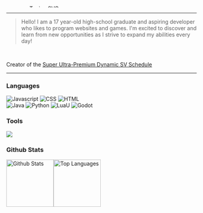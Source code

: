 <!--
**Promeum/Promeum** is a ✨ _special_ ✨ repository because its `README.md` (this file) appears on your GitHub profile.

Here are some ideas to get you started:

- 🔭 I’m currently working on ...
- 🌱 I’m currently learning ...
- 👯 I’m looking to collaborate on ...
- 🤔 I’m looking for help with ...
- 💬 Ask me about ...
- 📫 How to reach me: ...
- 😄 Pronouns: ...
- ⚡ Fun fact: ...
-->

<div align="center" style="line-height: 15px; width: 200px; height: 5px; object-fit: cover; overflow: hidden; transform: scaleX(-1);>
  
  <a href="https://git.io/typing-svg"><img src="https://readme-typing-svg.demolab.com?font=Flow+Rounded&duration=800&pause=300&color=32AFE519&center=true&vCenter=true&random=true&width=435&lines=..-.+..-+-.+-.+-.--++--+---+.-.+...+.++-.-.+---+-..+.++.-..+..+-.+.+...;.-+-.+---+-+....+.+.-.++..-.+..-+-.+-.+-.--++--+---+.-.+...+.++-.-.+---+-..+.;.-+-+....+..+.-.+-..+.-..+..+-.+.+..-.+---+.-.+..-.+..-+-.;.-..+---+.-.+.+--+..+.--.+...+..-+--+--.+.+-.+.+.-.+.-+-+---+.-.+..-.+.-.+.+." alt="Typing SVG" style="width: 200px; height: 15px; object-fit: cover; overflow: hidden; transform: scaleX(-1);" /></a>
  <br>
  <a href="https://git.io/typing-svg"><img src="https://readme-typing-svg.demolab.com?font=Silkscreen&pause=1000&color=FFFFFF&center=true&vCenter=true&width=435&lines=Promeum's+Github+Profile;Software+Developer;CS+Student" alt="Typing SVG" style="transform: scaleX(-1);" /></a>
  <br>
  <a href="https://git.io/typing-svg"><img src="https://readme-typing-svg.demolab.com?font=Flow+Rounded&duration=1200&pause=100&color=32AFE519&center=true&vCenter=true&random=true&width=435&lines=..-.+..-+-.+-.+-.--++--+---+.-.+...+.++-.-.+---+-..+.++.-..+..+-.+.+...;.-+-.+---+-+....+.+.-.++..-.+..-+-.+-.+-.--++--+---+.-.+...+.++-.-.+---+-..+.;.-+-+....+..+.-.+-..+.-..+..+-.+.+..-.+---+.-.+..-.+..-+-.;.-..+---+.-.+.+--+..+.--.+...+..-+--+--.+.+-.+.+.-.+.-+-+---+.-.+..-.+.-.+.+." alt="Typing SVG" style="height: 15px; transform: scaleX(-1);" /></a>

</div>

---

> Hello! I am a 17 year-old high-school graduate and aspiring developer who likes to program websites and games. I'm excited to discover and learn from new opportunities as I strive to expand my abilities every day!

<br>

Creator of the [Super Ultra-Premium Dynamic SV Schedule](https://promeum.github.io/SV-Schedule)

---

### Languages

<p align="left">
  <img alt="Javascript" src="https://img.shields.io/badge/-javascript-black?style=for-the-badge&logo=javascript" />
  <img alt="CSS" src="https://img.shields.io/badge/-CSS-black?style=for-the-badge&logo=css" />
  <img alt="HTML" src="https://img.shields.io/badge/-HTML-black?style=for-the-badge&logo=html" />
  <br>
  <img alt="Java" src="https://img.shields.io/badge/-java-black?style=for-the-badge&logo=java" />
  <img alt="Python" src="https://img.shields.io/badge/-python-black?style=for-the-badge&logo=python" />
  <img alt="LuaU" src="https://img.shields.io/badge/-LuaU-black?style=for-the-badge&logo=lua" />
  <img alt="Godot" src="https://img.shields.io/badge/-gdscript-black?style=for-the-badge&logo=gdscript" />
</p>

### Tools

<p align="left">
  <img src="https://skillicons.dev/icons?i=github,godot,robloxstudio,vscode">
</p>

### Github Stats

<div style="display: flex;">
  <img alt="Github Stats" src="https://github-readme-stats.vercel.app/api?username=promeum&show_icons=true&count_private=true&theme=react&hide_border=true&bg_color=1e1f1d&title_color=ffffff&icon_color=F8D866" height="125px" />
  <img alt="Top Languages" src="https://github-readme-stats.vercel.app/api/top-langs/?username=promeum&layout=compact&theme=react&hide_border=true&bg_color=1e1f1d&title_color=ffffff&icon_color=F8D866" height="125px" />
</div>
